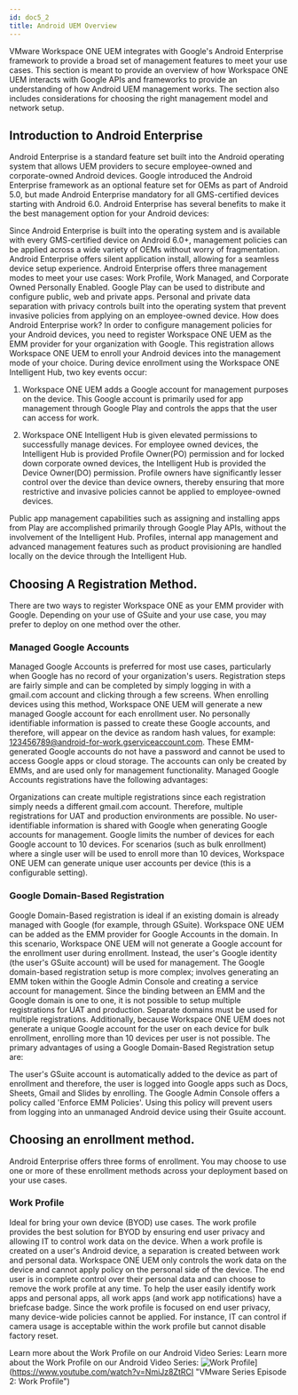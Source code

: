 ```yaml
---
id: doc5_2
title: Android UEM Overview
---
```

VMware Workspace ONE UEM integrates with Google's Android Enterprise framework to provide a broad set of management features to meet your use cases. This section is meant to provide an overview of how Workspace ONE UEM interacts with Google APIs and frameworks to provide an understanding of how Android UEM management works. The section also includes considerations for choosing the right management model and network setup.

## Introduction to Android Enterprise

Android Enterprise is a standard feature set built into the Android operating system that allows UEM providers to secure employee-owned and corporate-owned Android devices. Google introduced the Android Enterprise framework as an optional feature set for OEMs as part of Android 5.0, but made Android Enterprise mandatory for all GMS-certified devices starting with Android 6.0. Android Enterprise has several benefits to make it the best management option for your Android devices:

Since Android Enterprise is built into the operating system and is available with every GMS-certified device on Android 6.0+, management policies can be applied across a wide variety of OEMs without worry of fragmentation.
Android Enterprise offers silent application install, allowing for a seamless device setup experience.
Android Enterprise offers three management modes to meet your use cases: Work Profile, Work Managed, and Corporate Owned Personally Enabled.
Google Play can be used to distribute and configure public, web and private apps.
Personal and private data separation with privacy controls built into the operating system that prevent invasive policies from applying on an employee-owned device.
How does Android Enterprise work?
In order to configure management policies for your Android devices, you need to register Workspace ONE UEM as the EMM provider for your organization with Google. This registration allows Workspace ONE UEM to enroll your Android devices into the management mode of your choice. During device enrollment using the Workspace ONE Intelligent Hub, two key events occur:

1) Workspace ONE UEM adds a Google account for management purposes on the device. This Google account is primarily used for app management through Google Play and controls the apps that the user can access for work.

2) Workspace ONE Intelligent Hub is given elevated permissions to successfully manage devices. For employee owned devices, the Intelligent Hub is provided Profile Owner(PO) permission and for locked down corporate owned devices, the Intelligent Hub is provided the Device Owner(DO) permission. Profile owners have significantly lesser control over the device than device owners, thereby ensuring that more restrictive and invasive policies cannot be applied to employee-owned devices.

Public app management capabilities such as assigning and installing apps from Play are accomplished primarily through Google Play APIs, without the involvement of the Intelligent Hub. Profiles, internal app management and advanced management features such as product provisioning are handled locally on the device through the Intelligent Hub.

## Choosing A Registration Method.

There are two ways to register Workspace ONE as your EMM provider with Google. Depending on your use of GSuite and your use case, you may prefer to deploy on one method over the other.

### Managed Google Accounts

Managed Google Accounts is preferred for most use cases, particularly when Google has no record of your organization's users. Registration steps are fairly simple and can be completed by simply logging in with a gmail.com account and clicking through a few screens. When enrolling devices using this method, Workspace ONE UEM will generate a new managed Google account for each enrollment user. No personally identifiable information is passed to create these Google accounts, and therefore, will appear on the device as random hash values, for example: 123456789@android-for-work.gserviceaccount.com. These EMM-generated Google accounts do not have a password and cannot be used to access Google apps or cloud storage. The accounts can only be created by EMMs, and are used only for management functionality. Managed Google Accounts registrations have the following advantages:

Organizations can create multiple registrations since each registration simply needs a different gmail.com account. Therefore, multiple registrations for UAT and production environments are possible.
No user-identifiable information is shared with Google when generating Google accounts for management.
Google limits the number of devices for each Google account to 10 devices. For scenarios (such as bulk enrollment) where a single user will be used to enroll more than 10 devices, Workspace ONE UEM can generate unique user accounts per device (this is a configurable setting).

### Google Domain-Based Registration

Google Domain-Based registration is ideal if an existing domain is already managed with Google (for example, through GSuite). Workspace ONE UEM can be added as the EMM provider for Google Accounts in the domain. In this scenario, Workspace ONE UEM will not generate a Google account for the enrollment user during enrollment. Instead, the user's Google identity (the user's GSuite account) will be used for management. The Google domain-based registration setup is more complex; involves generating an EMM token within the Google Admin Console and creating a service account for management. Since the binding between an EMM and the Google domain is one to one, it is not possible to setup multiple registrations for UAT and production. Separate domains must be used for multiple registrations. Additionally, because Workspace ONE UEM does not generate a unique Google account for the user on each device for bulk enrollment, enrolling more than 10 devices per user is not possible. The primary advantages of using a Google Domain-Based Registration setup are:

The user's GSuite account is automatically added to the device as part of enrollment and therefore, the user is logged into Google apps such as Docs, Sheets, Gmail and Slides by enrolling.
The Google Admin Console offers a policy called 'Enforce EMM Policies'. Using this policy will prevent users from logging into an unmanaged Android device using their Gsuite account.

## Choosing an enrollment method.

Android Enterprise offers three forms of enrollment. You may choose to use one or more of these enrollment methods across your deployment based on your use cases.

### Work Profile
Ideal for bring your own device (BYOD) use cases. The work profile provides the best solution for BYOD by ensuring end user privacy and allowing IT to control work data on the device. When a work profile is created on a user's Android device, a separation is created between work and personal data. Workspace ONE UEM only controls the work data on the device and cannot apply policy on the personal side of the device. The end user is in complete control over their personal data and can choose to remove the work profile at any time. To help the user easily identify work apps and personal apps, all work apps (and work app notifications) have a briefcase badge. Since the work profile is focused on end user privacy, many device-wide policies cannot be applied. For instance, IT can control if camera usage is acceptable within the work profile but cannot disable factory reset.

Learn more about the Work Profile on our Android Video Series:
Learn more about the Work Profile on our Android Video Series:
![Work Profile](http://img.youtube.com/vi/NmiJz8ZtRCI/0.jpg)](https://www.youtube.com/watch?v=NmiJz8ZtRCI "VMware Series Episode 2: Work Profile")
